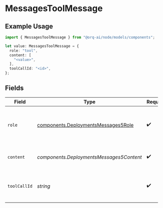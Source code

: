 # MessagesToolMessage

## Example Usage

```typescript
import { MessagesToolMessage } from "@orq-ai/node/models/components";

let value: MessagesToolMessage = {
  role: "tool",
  content: [
    "<value>",
  ],
  toolCallId: "<id>",
};
```

## Fields

| Field                                                                                      | Type                                                                                       | Required                                                                                   | Description                                                                                |
| ------------------------------------------------------------------------------------------ | ------------------------------------------------------------------------------------------ | ------------------------------------------------------------------------------------------ | ------------------------------------------------------------------------------------------ |
| `role`                                                                                     | [components.DeploymentsMessages5Role](../../models/components/deploymentsmessages5role.md) | :heavy_check_mark:                                                                         | The role of the messages author, in this case tool.                                        |
| `content`                                                                                  | *components.DeploymentsMessages5Content*                                                   | :heavy_check_mark:                                                                         | The contents of the tool message.                                                          |
| `toolCallId`                                                                               | *string*                                                                                   | :heavy_check_mark:                                                                         | Tool call that this message is responding to.                                              |
